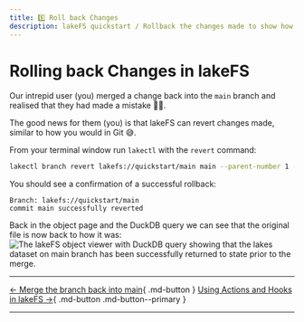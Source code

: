 ```yaml
---
title: 5️⃣ Roll back Changes
description: lakeFS quickstart / Rollback the changes made to show how lakeFS can be used to revert changes made in error. 
---
```


# Rolling back Changes in lakeFS

Our intrepid user (you) merged a change back into the `main` branch and realised that they had made a mistake 🤦🏻. 

The good news for them (you) is that lakeFS can revert changes made, similar to how you would in Git 😅. 

From your terminal window run `lakectl` with the `revert` command:

```bash
lakectl branch revert lakefs://quickstart/main main --parent-number 1 --yes
```
You should see a confirmation of a successful rollback:
```
Branch: lakefs://quickstart/main
commit main successfully reverted
```

Back in the object page and the DuckDB query we can see that the original file is now back to how it was: 
<img src="/assets/img/quickstart/duckdb-main-02.png" alt="The lakeFS object viewer with DuckDB query showing that the lakes dataset on main branch has been successfully returned to state prior to the merge." class="quickstart"/>

---

[← Merge the branch back into main](commit-and-merge.md){ .md-button } [Using Actions and Hooks in lakeFS →](actions-and-hooks.md){ .md-button .md-button--primary }

---
